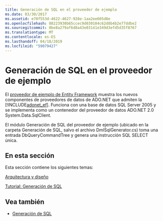 ```yaml
---
title: Generación de SQL en el proveedor de ejemplo
ms.date: 03/30/2017
ms.assetid: e70f553d-4622-4627-928e-1aa2ee605d8e
ms.openlocfilehash: 88223930b65ccec9d030104c62d8b4b2e77ddbe2
ms.sourcegitcommit: 0be8a279af6d8a43e03141e349d3efd5d35f8767
ms.translationtype: MT
ms.contentlocale: es-ES
ms.lasthandoff: 04/18/2019
ms.locfileid: "59079427"
---
```

# <a name="sql-generation-in-the-sample-provider"></a>Generación de SQL en el proveedor de ejemplo
El [proveedor de ejemplo de Entity Framework](https://code.msdn.microsoft.com/windowsdesktop/Entity-Framework-Sample-6a9801d0) muestra los nuevos componentes de proveedores de datos de ADO.NET que admiten la [!INCLUDE[adonet_ef](../../../../../includes/adonet-ef-md.md)].  Funciona con una base de datos SQL Server 2005 y se implementa como un contenedor del proveedor de datos ADO.NET 2.0 System.Data.SqlClient.  
  
 El módulo Generación de SQL del proveedor de ejemplo (ubicado en la carpeta Generación de SQL, salvo el archivo DmlSqlGenerator.cs) toma una entrada DbQueryCommandTree y genera una instrucción SQL SELECT única.  
  
## <a name="in-this-section"></a>En esta sección  
 Esta sección contiene los siguientes temas:  
  
 [Arquitectura y diseño](../../../../../docs/framework/data/adonet/ef/architecture-and-design.md)  
  
 [Tutorial: Generación de SQL](../../../../../docs/framework/data/adonet/ef/walkthrough-sql-generation.md)  
  
## <a name="see-also"></a>Vea también

- [Generación de SQL](../../../../../docs/framework/data/adonet/ef/sql-generation.md)
